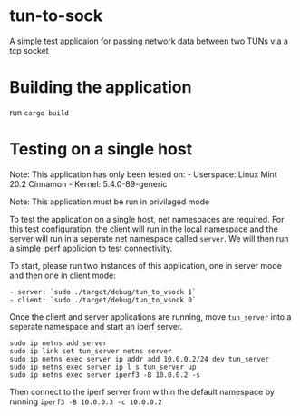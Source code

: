 # tun-to-sock
A simple test applicaion for passing network data between two TUNs via a tcp socket

# Building the application

run `cargo build`

# Testing on a single host

Note: This application has only been tested on:
    - Userspace: Linux Mint 20.2 Cinnamon
    - Kernel: 5.4.0-89-generic

Note: This application must be run in privilaged mode

To test the application on a single host, net namespaces are required. For this test configuration, the client will run in the local namespace and the server will run in a seperate net namespace called `server`. We will then run a simple iperf applicion to test connectivity.

To start, please run two instances of this application, one in server mode and then one in client mode:

    - server: `sudo ./target/debug/tun_to_vsock 1`
    - client: `sudo ./target/debug/tun_to_vsock 0`

Once the client and server applications are running, move `tun_server` into a seperate namespace and start an iperf server.

```
sudo ip netns add server
sudo ip link set tun_server netns server
sudo ip netns exec server ip addr add 10.0.0.2/24 dev tun_server
sudo ip netns exec server ip l s tun_server up
sudo ip netns exec server iperf3 -B 10.0.0.2 -s
```

Then connect to the iperf server from within the default namespace by running `iperf3 -B 10.0.0.3 -c 10.0.0.2`